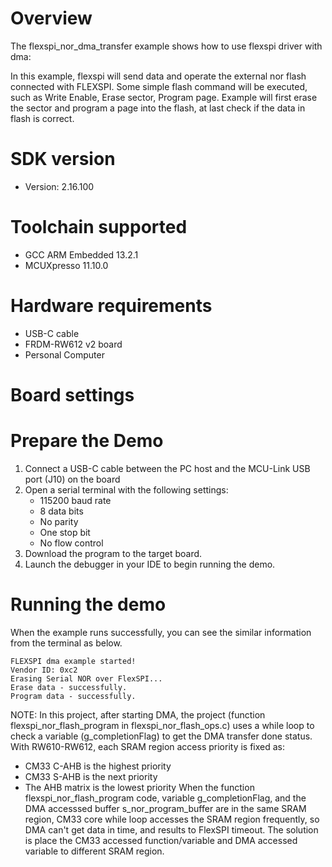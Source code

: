 Overview
========
The flexspi_nor_dma_transfer example shows how to use flexspi driver with dma:

In this example, flexspi will send data and operate the external nor flash connected with FLEXSPI. Some simple flash command will
be executed, such as Write Enable, Erase sector, Program page.
Example will first erase the sector and program a page into the flash, at last check if the data in flash is correct.

SDK version
===========
- Version: 2.16.100

Toolchain supported
===================
- GCC ARM Embedded  13.2.1
- MCUXpresso  11.10.0

Hardware requirements
=====================
- USB-C cable
- FRDM-RW612 v2 board
- Personal Computer

Board settings
==============

Prepare the Demo
================
1.  Connect a USB-C cable between the PC host and the MCU-Link USB port (J10) on the board
2.  Open a serial terminal with the following settings:
    - 115200 baud rate
    - 8 data bits
    - No parity
    - One stop bit
    - No flow control
3.  Download the program to the target board.
4.  Launch the debugger in your IDE to begin running the demo.

Running the demo
================
When the example runs successfully, you can see the similar information from the terminal as below.

~~~~~~~~~~~~~~~~~~~~~~~~~~~~
FLEXSPI dma example started!
Vendor ID: 0xc2
Erasing Serial NOR over FlexSPI...
Erase data - successfully. 
Program data - successfully. 
~~~~~~~~~~~~~~~~~~~~~~~~~~~~

NOTE:
In this project, after starting DMA, the project (function flexspi_nor_flash_program in flexspi_nor_flash_ops.c)
uses a while loop to check a variable (g_completionFlag) to get the DMA transfer done status.
With RW610-RW612, each SRAM region access priority is fixed as:
 - CM33 C-AHB is the highest priority
 - CM33 S-AHB is the next priority
 - The AHB matrix is the lowest priority
When the function flexspi_nor_flash_program code, variable g_completionFlag, and the DMA
accesssed buffer s_nor_program_buffer are in the same SRAM region, CM33 core while loop accesses
the SRAM region frequently, so DMA can't get data in time, and results to FlexSPI timeout.
The solution is place the CM33 accessed function/variable and DMA accessed variable to different SRAM region.
